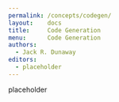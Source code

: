 ```yaml
---
permalink: /concepts/codegen/
layout:    docs
title:     Code Generation
menu:      Code Generation
authors:
  - Jack R. Dunaway
editors:
  - placeholder
---
```


placeholder
